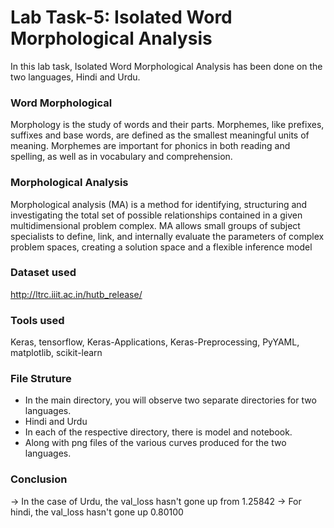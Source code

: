 # Lab Task-5: Isolated Word Morphological Analysis

In this lab task, Isolated Word Morphological Analysis has been done on the two languages, Hindi and Urdu.

### Word Morphological 
Morphology is the study of words and their parts. Morphemes, like prefixes, suffixes and base words, are defined as the smallest meaningful units of meaning. Morphemes are important for phonics in both reading and spelling, as well as in vocabulary and comprehension.

### Morphological Analysis
Morphological analysis (MA) is a method for identifying, structuring and investigating the total set of possible relationships contained in a given multidimensional problem complex. MA allows small groups of subject specialists to define, link, and internally evaluate the parameters of complex problem spaces, creating a solution space and a flexible inference model

### Dataset used
http://ltrc.iiit.ac.in/hutb_release/

### Tools used
Keras, tensorflow, Keras-Applications, Keras-Preprocessing, PyYAML, matplotlib, scikit-learn
  
### File Struture
- In the main directory, you will observe two separate directories for two languages.
- Hindi and Urdu
- In each of the respective directory, there is model and notebook.
- Along with png files of the various curves produced for the two languages.


### Conclusion
-> In the case of Urdu, the val_loss hasn't gone up from 1.25842
-> For hindi, the val_loss hasn't gone up 0.80100
